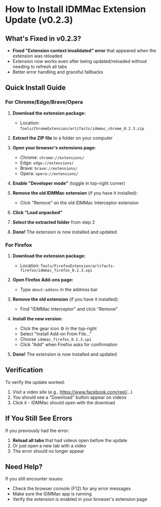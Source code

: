 # How to Install IDMMac Extension Update (v0.2.3)

## What's Fixed in v0.2.3?
- **Fixed "Extension context invalidated" error** that appeared when the extension was reloaded
- Extension now works even after being updated/reloaded without needing to refresh all tabs
- Better error handling and graceful fallbacks

## Quick Install Guide

### For Chrome/Edge/Brave/Opera

1. **Download the extension package:**
   - Location: `Tools/ChromeExtension/artifacts/idmmac_chrome_0.2.3.zip`

2. **Extract the ZIP file** to a folder on your computer

3. **Open your browser's extensions page:**
   - Chrome: `chrome://extensions/`
   - Edge: `edge://extensions/`
   - Brave: `brave://extensions/`
   - Opera: `opera://extensions/`

4. **Enable "Developer mode"** (toggle in top-right corner)

5. **Remove the old IDMMac extension** (if you have it installed):
   - Click "Remove" on the old IDMMac Interceptor extension

6. **Click "Load unpacked"**

7. **Select the extracted folder** from step 2

8. **Done!** The extension is now installed and updated

### For Firefox

1. **Download the extension package:**
   - Location: `Tools/FirefoxExtension/artifacts-firefox/idmmac_firefox_0.2.3.xpi`

2. **Open Firefox Add-ons page:**
   - Type `about:addons` in the address bar

3. **Remove the old extension** (if you have it installed):
   - Find "IDMMac Interceptor" and click "Remove"

4. **Install the new version:**
   - Click the gear icon ⚙️ in the top-right
   - Select "Install Add-on From File..."
   - Choose `idmmac_firefox_0.2.3.xpi`
   - Click "Add" when Firefox asks for confirmation

5. **Done!** The extension is now installed and updated

## Verification

To verify the update worked:

1. Visit a video site (e.g., https://www.facebook.com/reel/...)
2. You should see a "Download" button appear on videos
3. Click it - IDMMac should open with the download

## If You Still See Errors

If you previously had the error:
1. **Reload all tabs** that had videos open before the update
2. Or just open a new tab with a video
3. The error should no longer appear

## Need Help?

If you still encounter issues:
- Check the browser console (F12) for any error messages
- Make sure the IDMMac app is running
- Verify the extension is enabled in your browser's extension page

